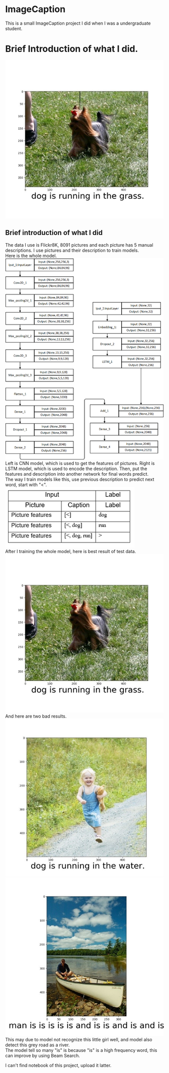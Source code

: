# ImageCaption
This is a small ImageCaption project I did when I was a undergraduate student.

# Brief Introduction of what I did.
![image](https://github.com/Demoom/ImageCaption/blob/master/Image/result.jpg)<br>
## Brief introduction of what I did
The data I use is Flickr8K, 8091 pictures and each picture has 5 manual descriptions.
I use pictures and their description to train models.<br>
Here is the whole model.<br>
![image](https://github.com/Demoom/ImageCaption/blob/master/Image/model.png)<br>
Left is CNN model, which is used to get the features of pictures. Right is LSTM model, which is used to encode the description. Then, put the features and description into another network for final words predict.<br>
The way I train models like this, use previous description to predict next word, start with "<".<br>
![image](https://github.com/Demoom/ImageCaption/blob/master/Image/train_method.PNG)<br>
After I training the whole model, here is best result of test data.<br>
![image](https://github.com/Demoom/ImageCaption/blob/master/Image/result.jpg)<br>
And here are two bad results.<br>
![image](https://github.com/Demoom/ImageCaption/blob/master/Image/result2.jpg)
![image](https://github.com/Demoom/ImageCaption/blob/master/Image/result3.jpg)<br>
This may due to model not recognize this little girl well, and model also detect this grey road as a river.<br>
The model tell so many "is" is because "is" is a high frequency word, this can improve by using Beam Search.<br>

I can't find notebook of this project, upload it latter.<br>
